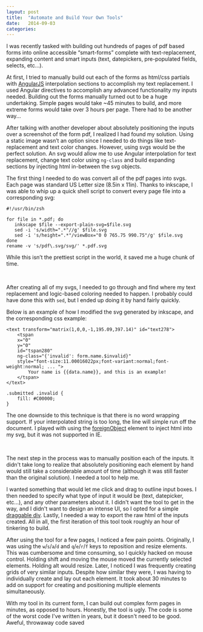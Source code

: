 ```yaml
---
layout: post
title:  "Automate and Build Your Own Tools"
date:   2014-09-03
categories:
---
```


I was recently tasked with building out hundreds of pages of pdf based forms into online accessible “smart-forms” complete with text-replacement, expanding content and smart inputs (text, datepickers, pre-populated fields, selects, etc…).

At first, I tried to manually build out each of the forms as html/css partials with [AngularJS](https://angularjs.org/) interpolation sections to accomplish my text replacement. I used Angular directives to accomplish any advanced functionality my inputs needed. Building out the forms manually turned out to be a huge undertaking. Simple pages would take ~45 minutes to build, and more extreme forms would take over 3 hours per page. There had to be another way...

After talking with another developer about absolutely positioning the inputs over a screenshot of the form pdf, I realized I had found my solution. Using a static image wasn’t an option since I needed to do things like text-replacement and text color changes. However, using svgs would be the perfect solution. An svg would allow me to use Angular interpolation for text replacement, change text color using <code class="language-*">ng-class</code> and build expanding sections by injecting html in-between the svg objects.

The first thing I needed to do was convert all of the pdf pages into svgs. Each page was standard US Letter size (8.5in x 11in). Thanks to inkscape, I was able to whip up a quick shell script to convert every page file into a corresponding svg:

<pre class="language-bash"><code class="language-bash">#!/usr/bin/zsh

for file in *.pdf; do
   inkscape $file --export-plain-svg=$file.svg
   sed -i 's/width=".*"//g' $file.svg
   sed -i 's/height=".*"/viewBox="0 0 765.75 990.75"/g' $file.svg
done
rename -v 's/pdf\.svg/svg/' *.pdf.svg
</code></pre>

While this isn’t the prettiest script in the world, it saved me a huge chunk of time.

<br/>

After creating all of my svgs, I needed to go through and find where my text replacement and logic-based coloring needed to happen. I probably could have done this with <code class="language-*">sed</code>, but I ended up doing it by hand fairly quickly.


Below is an example of how I modified the svg generated by inkscape, and the corresponding css example:

<pre class="language-markup"><code class="language-markup">&lt;text transform="matrix(1,0,0,-1,195.09,397.14)" id="text278"&gt;
    &lt;tspan
    x="0"
    y="0"
    id="tspan280"
    ng-class="{'invalid': form.name.$invalid}"
    style="font-size:11.00016022px;font-variant:normal;font-weight:normal; ... "&gt;
        Your name is &#123;&#123;data.name&#125;&#125;, and this is an example!
    &lt;/tspan&gt;
&lt;/text&gt;</code></pre>
<pre class="language-css"><code class="language-css">.submitted .invalid {
    fill: #C00000;
}
</code></pre>

The one downside to this technique is that there is no word wrapping support. If your interpolated string is too long, the line will simple run off the document.  I played with using the [foreignObject](https://developer.mozilla.org/en-US/docs/Web/SVG/Element/foreignObject) element to inject html into my svg, but it was not supported in IE.

<br/>

The next step in the process was to manually position each of the inputs. It didn't take long to realize that absolutely positioning each element by hand would still take a considerable amount of time (although it was still faster than the original solution). I needed a tool to help me.

I wanted something that would let me click and drag to outline input boxes. I then needed to specify what type of input it would be (text, datepicker, etc...), and any other parameters about it. I didn't want the tool to get in the way, and I didn't want to design an intense UI, so I opted for a simple [draggable div](https://docs.angularjs.org/guide/directive#creating-a-directive-that-adds-event-listeners). Lastly, I needed a way to export the raw html of the inputs created. All in all, the first iteration of this tool took roughly an hour of tinkering to build.

After using the tool for a few pages, I noticed a few pain points. Originally, I was using the <code class="language-*">w</code>/<code class="language-*">s</code>/<code class="language-*">a</code>/<code class="language-*">d</code> and <code class="language-*">q</code>/<code class="language-*">e</code>/<code class="language-*">r</code>/<code class="language-*">f</code> keys to reposition and resize elements. This was cumbersome and time consuming, so I quickly hacked on mouse control. Holding shift and moving the mouse moved the currently selected elements. Holding alt would resize. Later, I noticed I was frequently creating grids of very similar inputs. Despite how similar they were, I was having to individually create and lay out each element. It took about 30 minutes to add on support for creating and positioning multiple elements simultaneously.

With my tool in its current form, I can build out complex form pages in minutes, as opposed to hours. Honestly, the tool is ugly. The code is some of the worst code I've written in years, but it doesn't need to be good. Aweful, throwaway code saved
